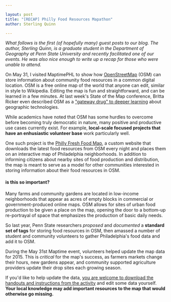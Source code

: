 ```yaml
---

layout: post
title: "[RECAP] Philly Food Resources Mapathon"
author: Sterling Quinn

---
```


*What follows is the first (of hopefully many) guest posts to our blog. The author, Sterling Quinn, is a graduate student in the Department of Geography at Penn State University and recently facilitated one of our events. He was also nice enough to write up a recap for those who were unable to attend.*

On May 31, I visited MaptimePHL to show how [OpenStreetMap](www.openstreetmap.org/#map=11/40.0024/-74.9982) (OSM) can store information about community food resources in a common digital location. OSM is a free online map of the world that anyone can edit, similar in style to Wikipedia. Editing the map is fun and straightforward, and can be learned in a few minutes. At last week's State of the Map conference, Britta Ricker even described OSM as a ["gateway drug" to deeper learning](http://stateofthemap.us/evolving-technology-shifting-expectations-cultivating-pedagogy-for-a-rapidly-changing-gis-landscape/) about geographic technologies.

While academics have noted that OSM has some hurdles to overcome before becoming truly democratic in nature, many positive and productive use cases currently exist. For example, **local-scale focused projects that have an enhusiastic volunteer base** work particularly well. 

One such project is the [Philly Fresh Food Map](http://www.geovista.psu.edu/phillyfood/), a custom website that downloads the latest food resources from OSM every night and places them on an interactive map of Philadelphia neighborhoods. In addition to informing citizens about nearby sites of food production and distribution, the map is meant to serve as a model for other communities interested in storing information about their food resources in OSM. 

<h4>is this so important?</h4>
 
Many farms and community gardens are located in low-income neighborhoods that appear as acres of empty blocks in commercial or government-produced online maps. OSM allows for sites of urban food production to be given a place on the map, opening the door to a bottom-up re-portrayal of space that emphasizes the production of basic daily needs.

So last year, Penn State researchers *proposed* and *documented* a **standard set of tags** for storing food resources in OSM, then amassed a number of student and community volunteers to gather Philadelphia's food data and add it to OSM. 

During the May 31st Maptime event, volunteers helped update the map data for 2015. This is *critical* for the map's success, as farmers markets change their hours, new gardens appear, and community supported agriculture providers update their drop sites each growing season. 

If you'd like to help update the data, [you are welcome to download the handouts and instructions from the activity](http://www.personal.psu.edu/sdq107/maptime/food_in_osm.zip) and edit some data yourself. **Your local knowledge may add important resources to the map that would otherwise go missing.** 
